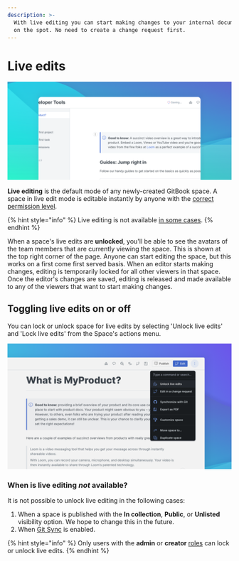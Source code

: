 ```yaml
---
description: >-
  With live editing you can start making changes to your internal documentation
  on the spot. No need to create a change request first.
---
```


# Live edits

![GitBook saving your live edits automatically](<../../.gitbook/assets/Live Edit.png>)

**Live editing** is the default mode of any newly-created GitBook space. A space in live edit mode is editable instantly by anyone with the [correct permission level](../../tour/member-management/).

{% hint style="info" %}
Live editing is not available [in some cases](live-edits.md#when-is-live-editing-not-available).
{% endhint %}

When a space's live edits are **unlocked**, you'll be able to see the avatars of the team members that are currently viewing the space. This is shown at the top right corner of the page. Anyone can start editing the space, but this works on a first come first served basis. When an editor starts making changes, editing is temporarily locked for all other viewers in that space. Once the editor's changes are saved, editing is released and made available to any of the viewers that want to start making changes.

## Toggling live edits on or off

You can lock or unlock space for live edits by selecting 'Unlock live edits' and 'Lock live edits' from the Space's actions menu.

![](<../../.gitbook/assets/Unlock Live Edits.png>)

### When is live editing _not_ available?

It is not possible to unlock live editing in the following cases:

1. When a space is published with the **In collection**, **Public**, or **Unlisted** visibility option. We hope to change this in the future.
2. When [Git Sync](../git-sync/) is enabled.

{% hint style="info" %}
Only users with the **admin** or **creator** [roles](../../tour/member-management/roles.md) can lock or unlock live edits.
{% endhint %}

